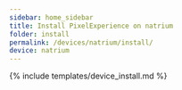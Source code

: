 ```yaml
---
sidebar: home_sidebar
title: Install PixelExperience on natrium
folder: install
permalink: /devices/natrium/install/
device: natrium
---
```

{% include templates/device_install.md %}
